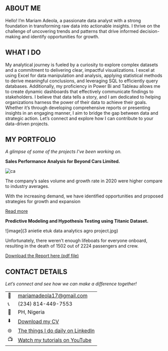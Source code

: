 <!--Section 1: Introduce your self-->
## ABOUT ME

Hello! I’m Mariam Adeola, a passionate data analyst with a strong foundation in transforming raw data into actionable insights. I thrive on the challenge of uncovering trends and patterns that drive informed decision-making  and identify opportunities for growth.

<!--Mention your top/relevant skills here - core and soft skills-->
## WHAT I DO

My analytical journey is fueled by a curiosity to explore complex datasets and a commitment to delivering clear, impactful visualizations. I excel at using Excel for data manipulation and analysis, applying statistical methods to derive meaningful conclusions, and leveraging SQL to efficiently query databases. Additionally, my proficiency in Power Bi and Tableau allows me to create dynamic dashboards that effectively communicate findings to stakeholders.
I believe that data tells a story, and I am dedicated to helping organizations harness the power of their data to achieve their goals. Whether it’s through developing comprehensive reports or presenting insights in an engaging manner, I aim to bridge the gap between data and strategic action.
Let’s connect and explore how I can contribute to your data-driven projects.


<!--Section 2: List 3-4 key projects-->
## MY PORTFOLIO 

*A glimpse of some of the projects I've been working on.*

**Sales Performance Analysis for Beyond Cars Limited.**

![ca](https://github.com/user-attachments/assets/d418cbb9-85ee-4da2-9db4-86c5cac07a2c)

The company’s sales volume and growth rate in 2020 were higher compare to industry averages.

With the increasing demand, we have identified opportunities and proposed strategies for growth and expansion 

[Read more](assets/Ashka-store-sale-pdf.pdf) 

**Predictive Modeling and Hypothesis Testing using Titanic Dataset.**

![image](3 anietie etuk data analytics agro project.jpg)

Unfortunately, there weren’t enough lifeboats for everyone onboard, resulting in the death of 1502 out of 2224 passengers and crew. 

<a href="17 How to Present Data to Executives by Anietie Etuk.pdf">Download the Report here (pdf file)</a>


## CONTACT DETAILS

*Let’s connect and see how we can make a difference together!*
<table>
  <tbody>
    <tr>
      <td>📧</td>
      <td><a href="mailto: mariamadeola17@gmail.com">mariamadeola17@gmail.com</a></td>
    </tr>
    <tr>
      <td>📞</td>
      <td>(234) 814-449-7553</td>
    </tr>
    <tr>
      <td>📍</td>
      <td>PH, Nigeria</td>
    </tr>
    <tr>
      <td>⬇️</td>
      <td><a href="https://etuk123456.github.io/portfolio1/docs/Profile.pdf">Download my CV</a></td>
    </tr>
    <tr>
      <td>🌐</td>
      <td><a href="https://linkedin.com/in/etukanietie">The things I do daily on LinkedIn</a></td>
    </tr>
    <tr>
      <td>📺</td>
      <td><a href="https://www.youtube.com/@LearnwithEtuk">Watch my tutorials on YouTube</a></td>
    </tr>
  </tbody>
</table>







</table>
